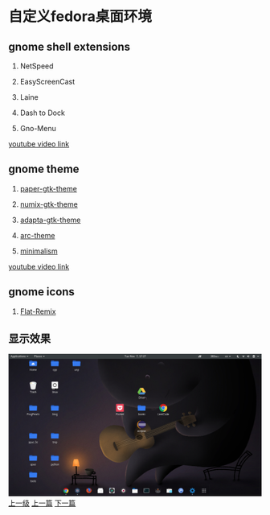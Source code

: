 # 自定义fedora桌面环境

## gnome shell extensions

1. NetSpeed

2. EasyScreenCast

3. Laine

4. Dash to Dock

5. Gno-Menu

[youtube video link](https://www.youtube.com/watch?v=YFvFo5sUAhw)


## gnome theme

1. [paper-gtk-theme](https://github.com/snwh/paper-gtk-theme)

2. [numix-gtk-theme](https://github.com/numixproject/numix-gtk-theme)

3. [adapta-gtk-theme](https://github.com/adapta-project/adapta-gtk-theme)

4. [arc-theme](https://github.com/horst3180/arc-theme)

5. [minimalism](http://xenlism.github.io/minimalism/)

[youtube video link](https://www.youtube.com/watch?v=o8pfCuBOlXE)

## gnome icons

1. [Flat-Remix](https://github.com/daniruiz/Flat-Remix)


## 显示效果

![](../images/custom_desktop_env_201711071727_1.png)
[上一级](base.md)
[上一篇](ctrl_alt_f3_login_incorrect.md)
[下一篇](gen_cpp_bin.md)
